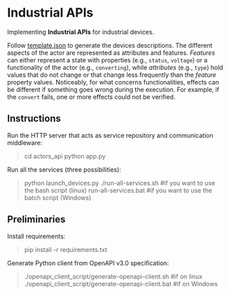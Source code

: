 # Industrial APIs

Implementing **Industrial APIs** for industrial devices. 

Follow [template.json](actors_api/device_descriptions/template.json) to generate the devices descriptions. The different aspects of the actor are represented as attributes and features. <em>Features</em> can either represent a state with properties (e.g., <code>status</code>, <code>voltage</code>) or a functionality of the actor (e.g., <code>converting</code>), while <em>attributes</em> (e.g., <code>type</code>) hold values that do not change or that change less frequently than the <em>feature</em> property values. Noticeably, for what concerns functionalities, effects can be different if something goes wrong during the execution. For example, if the <code>convert</code> fails, one or more effects could not be verified.

## Instructions
Run the HTTP server that acts as service repository and communication middleware:
>cd actors_api
>python app.py

Run all the services (three possibilities):
>python launch_devices.py
>./run-all-services.sh      #if you want to use the bash script (linux)
>run-all-services.bat       #if you want to use the batch script (Windows)

## Preliminaries
Install requirements:
>pip install -r requirements.txt

Generate Python client from OpenAPI v3.0 specification:
>./openapi_client_script/generate-openapi-client.sh     #if on linux
>./openapi_client_script/generate-openapi-client.bat    #if on Windows
